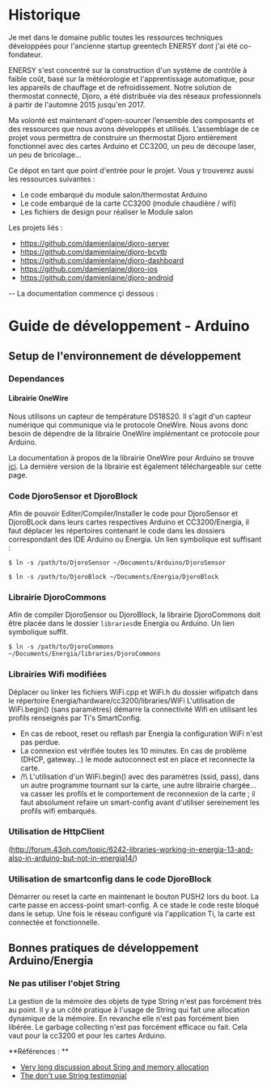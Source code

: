 # Historique

Je met dans le domaine public toutes les ressources techniques développées pour l'ancienne startup greentech ENERSY dont j'ai été co-fondateur.

ENERSY s'est concentré sur la construction d'un système de contrôle à faible coût, basé sur la météorologie et l'apprentissage automatique, pour les appareils de chauffage et de refroidissement. Notre solution de thermostat connecté, Djoro, a été distribuée via des réseaux professionnels à partir de l'automne 2015 jusqu'en 2017.

Ma volonté est maintenant d'open-sourcer l’ensemble des composants et des ressources que nous avons développés et utilisés. L’assemblage de ce projet vous permettra de construire un thermostat Djoro entièrement fonctionnel avec des cartes Arduino et CC3200, un peu de découpe laser, un peu de bricolage...

Ce dépot en tant que point d'entrée pour le projet. Vous y trouverez aussi les ressources suivantes : 
* Le code embarqué du module salon/thermostat Arduino
* Le code embarqué de la carte CC3200 (module chaudière / wifi)
* Les fichiers de design pour réaliser le Module salon

Les projets liés :

* https://github.com/damienlaine/djoro-server 
* https://github.com/damienlaine/djoro-bcvtb
* https://github.com/damienlaine/djoro-dashboard
* https://github.com/damienlaine/djoro-ios
* https://github.com/damienlaine/djoro-android


-- La documentation commence çi dessous :


# Guide de développement - Arduino

## Setup de l'environnement de développement

### Dependances

#### Librairie OneWire

Nous utilisons un capteur de température DS18S20. Il s'agit d'un capteur numérique qui communique via le protocole OneWire. Nous avons donc besoin de dépendre de la librairie OneWire implémentant ce protocole pour Arduino.

La documentation à propos de la librairie OneWire pour Arduino se trouve [ici](http://playground.arduino.cc/Learning/OneWire). La dernière version de la librairie est également téléchargeable sur cette page.


### Code DjoroSensor et DjoroBlock

Afin de pouvoir Editer/Compiler/Installer le code pour DjoroSensor et DjoroBLock
dans leurs cartes respectives Arduino et CC3200/Energia, il faut déplacer les répertoires
contenant le code dans les dossiers correspondant des IDE Arduino ou Energia. Un lien symbolique
est suffisant :

    $ ln -s /path/to/DjoroSensor ~/Documents/Arduino/DjoroSensor

    $ ln -s /path/to/DjoroBlock ~/Documents/Energia/DjoroBlock


### Librairie DjoroCommons

Afin de compiler DjoroSensor ou DjoroBlock, la librairie DjoroCommons doit être
placée dans le dossier `libraries`de Energia ou Arduino. Un lien symbolique suffit.

    $ ln -s /path/to/DjoroCommons ~/Documents/Energia/libraries/DjoroCommons

### Librairies Wifi modifiées

Déplacer ou linker les fichiers WiFi.cpp et WiFi.h du dossier wifipatch dans le répertoire Energia/hardware/cc3200/libraries/WiFi
L'utilisation de WiFi.begin() (sans paramètres) démarre la connectivité Wifi en utilisant les profils renseignés par Ti's SmartConfig.

* En cas de reboot, reset ou reflash par Energia la configuration WiFi n'est pas perdue.
* La connexion est vérifiée toutes les 10 minutes. En cas de problème (DHCP, gateway...) le mode autoconnect est en place et reconnecte la carte.
* /!\ L'utilisation d'un WiFi.begin() avec des paramètres (ssid, pass), dans un autre programme tournant sur la carte, une autre librairie chargée... va casser les profils et le comportement de reconnexion de la carte ; il faut absolument refaire un smart-config avant d'utiliser sereinement les profils wifi embarqués.

### Utilisation de HttpClient

(http://forum.43oh.com/topic/6242-libraries-working-in-energia-13-and-also-in-arduino-but-not-in-energia14/)

### Utilisation de smartconfig dans le code DjoroBlock

Démarrer ou reset la carte en maintenant le bouton PUSH2 lors du boot. La carte passe en access-point smart-config. A ce stade le code reste bloqué dans le setup.
Une fois le réseau configuré via l'application Ti, la carte est connectée et fonctionnelle.


## Bonnes pratiques de développement Arduino/Energia

### Ne pas utiliser l'objet String

La gestion de la mémoire des objets de type String n'est pas forcément très au point.
Il y a un côté pratique à l'usage de String qui fait une allocation dynamique de la mémoire.
En revanche elle n'est pas forcément bien libérée. Le garbage collecting n'est pas forcément efficace ou fait.
Cela vaut pour la cc3200 et pour les cartes Arduino.

**Références : **

* [Very long discussion about Sring and memory allocation](http://forum.arduino.cc/index.php?topic=124367.0)
* [The don't use String testimonial](http://forum.arduino.cc/index.php?topic=185469.0)
